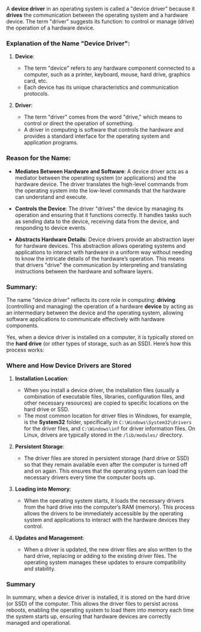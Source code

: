 A **device driver** in an operating system is called a "device driver" because it **drives** the communication between the operating system and a hardware device. The term "driver" suggests its function: to control or manage (drive) the operation of a hardware device.

### Explanation of the Name "Device Driver":

1. **Device**:
   - The term "device" refers to any hardware component connected to a computer, such as a printer, keyboard, mouse, hard drive, graphics card, etc.
   - Each device has its unique characteristics and communication protocols.

2. **Driver**:
   - The term "driver" comes from the word "drive," which means to control or direct the operation of something.
   - A driver in computing is software that controls the hardware and provides a standard interface for the operating system and application programs.

### Reason for the Name:

- **Mediates Between Hardware and Software**: A device driver acts as a mediator between the operating system (or applications) and the hardware device. The driver translates the high-level commands from the operating system into the low-level commands that the hardware can understand and execute.

- **Controls the Device**: The driver "drives" the device by managing its operation and ensuring that it functions correctly. It handles tasks such as sending data to the device, receiving data from the device, and responding to device events.

- **Abstracts Hardware Details**: Device drivers provide an abstraction layer for hardware devices. This abstraction allows operating systems and applications to interact with hardware in a uniform way without needing to know the intricate details of the hardware’s operation. This means that drivers "drive" the communication by interpreting and translating instructions between the hardware and software layers.

### Summary:

The name "device driver" reflects its core role in computing: **driving** (controlling and managing) the operation of a hardware **device** by acting as an intermediary between the device and the operating system, allowing software applications to communicate effectively with hardware components.

Yes, when a device driver is installed on a computer, it is typically stored on the **hard drive** (or other types of storage, such as an SSD). Here’s how this process works:

### Where and How Device Drivers are Stored

1. **Installation Location**:
   - When you install a device driver, the installation files (usually a combination of executable files, libraries, configuration files, and other necessary resources) are copied to specific locations on the hard drive or SSD.
   - The most common location for driver files in Windows, for example, is the **System32** folder, specifically in `C:\Windows\System32\drivers` for the driver files, and `C:\Windows\inf` for driver information files. On Linux, drivers are typically stored in the `/lib/modules/` directory.

2. **Persistent Storage**:
   - The driver files are stored in persistent storage (hard drive or SSD) so that they remain available even after the computer is turned off and on again. This ensures that the operating system can load the necessary drivers every time the computer boots up.

3. **Loading into Memory**:
   - When the operating system starts, it loads the necessary drivers from the hard drive into the computer’s RAM (memory). This process allows the drivers to be immediately accessible by the operating system and applications to interact with the hardware devices they control.

4. **Updates and Management**:
   - When a driver is updated, the new driver files are also written to the hard drive, replacing or adding to the existing driver files. The operating system manages these updates to ensure compatibility and stability.

### Summary

In summary, when a device driver is installed, it is stored on the hard drive (or SSD) of the computer. This allows the driver files to persist across reboots, enabling the operating system to load them into memory each time the system starts up, ensuring that hardware devices are correctly managed and operational.
